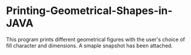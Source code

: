 # Printing-Geometrical-Shapes-in-JAVA

This program prints different geometrical figures with the user's choice of fill character and dimensions.
A smaple snapshot has been attached.
